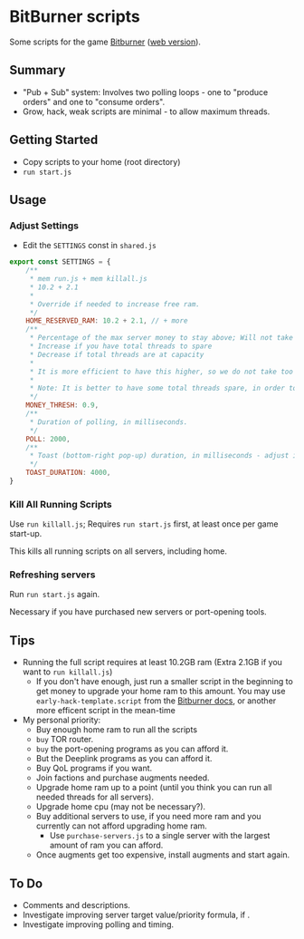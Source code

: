 # BitBurner scripts

Some scripts for the game [Bitburner](https://store.steampowered.com/app/1812820/Bitburner/) ([web version](https://danielyxie.github.io/bitburner/)).

## Summary

* "Pub + Sub" system: Involves two polling loops - one to "produce orders" and one to "consume orders".
* Grow, hack, weak scripts are minimal - to allow maximum threads.

## Getting Started

* Copy scripts to your home (root directory)
* `run start.js`

## Usage

### Adjust Settings

* Edit the `SETTINGS` const in `shared.js`

```js
export const SETTINGS = {
    /**
     * mem run.js + mem killall.js
     * 10.2 + 2.1
     *
     * Override if needed to increase free ram.
     */
    HOME_RESERVED_RAM: 10.2 + 2.1, // + more
    /**
     * Percentage of the max server money to stay above; Will not take money if below this percentage
     * Increase if you have total threads to spare
     * Decrease if total threads are at capacity
     *
     * It is more efficient to have this higher, so we do not take too much money and increase the server security level too much.
     *
     * Note: It is better to have some total threads spare, in order to respond to higher-valued targets, rather than them being used for lower-valued targets
     */
    MONEY_THRESH: 0.9,
    /**
     * Duration of polling, in milliseconds.
     */
    POLL: 2000,
    /**
     * Toast (bottom-right pop-up) duration, in milliseconds - adjust if needed, if it is too slow/fast.
     */
    TOAST_DURATION: 4000,
}
```

### Kill All Running Scripts

Use `run killall.js`; Requires `run start.js` first, at least once per game start-up.

This kills all running scripts on all servers, including home.

### Refreshing servers

Run `run start.js` again.

Necessary if you have purchased new servers or port-opening tools.

## Tips

* Running the full script requires at least 10.2GB ram (Extra 2.1GB if you want to `run killall.js`)
	* If you don't have enough, just run a smaller script in the beginning to get money to upgrade your home ram to this amount.
		You may use `early-hack-template.script` from the [Bitburner docs](https://bitburner.readthedocs.io/en/latest/guidesandtips/gettingstartedguideforbeginnerprogrammers.html#editing-our-hacking-script), or another more efficent script in the mean-time
* My personal priority:
	* Buy enough home ram to run all the scripts
	* `buy` TOR router.
	* `buy` the port-opening programs as you can afford it.
	* But the Deeplink programs as you can afford it.
	* Buy QoL programs if you want.
	* Join factions and purchase augments needed.
	* Upgrade home ram up to a point (until you think you can run all needed threads for all servers).
	* Upgrade home cpu (may not be necessary?).
	* Buy additional servers to use, if you need more ram and you currently can not afford upgrading home ram.
		* Use `purchase-servers.js` to a single server with the largest amount of ram you can afford.
	* Once augments get too expensive, install augments and start again.

## To Do

* Comments and descriptions.
* Investigate improving server target value/priority formula, if .
* Investigate improving polling and timing.